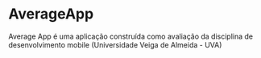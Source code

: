 # AverageApp
Average App é uma aplicação construída como avaliação da disciplina de desenvolvimento mobile (Universidade Veiga de Almeida - UVA)
